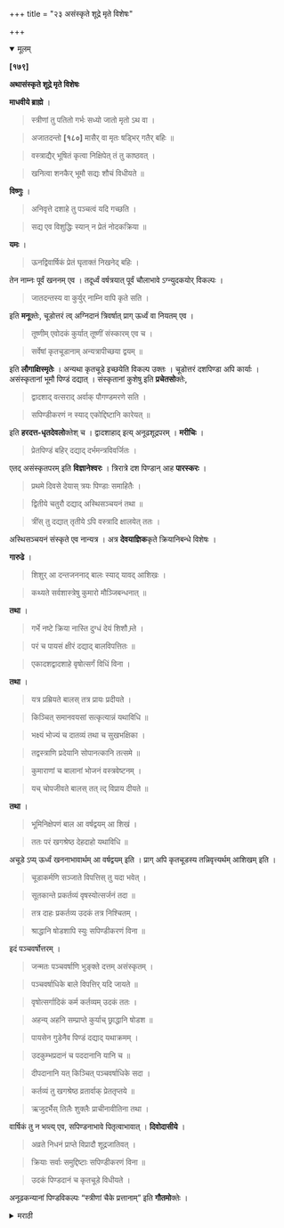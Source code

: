 +++
title = "२३ असंस्कृते शूद्रे मृते विशेषः"

+++

<details open><summary>मूलम्</summary>

**[१७९]**

**अथासंस्कृते शूद्रे मृते विशेषः**

**माधवीये ब्राह्मे** ।

> स्त्रीणां तु पतितो गर्भः सध्यो जातो मृतो ऽथ वा ।

> अजातदन्तो **[१८०]** मासैर् वा मृतः षड्भिर् गतैर् बहिः ॥

> वस्त्राद्यैर् भूषितं कृत्वा निक्षिपेत् तं तु काष्ठवत् ।

> खनित्वा शनकैर् भूमौ सद्यः शौचं विधीयते ॥

**विष्णुः** ।

> अनिवृत्ते दशाहे तु पञ्चत्वं यदि गच्छति ।

> सद्य एव विशुद्धिः स्यान् न प्रेतं नोदकक्रिया ॥

**यमः** ।

> ऊनद्विवार्षिकं प्रेतं घृताक्तं निखनेद् बहिः ।

तेन नाम्नः पूर्वं खननम् एव । तदूर्ध्वं वर्षत्रयात् पूर्वं चौलाभावे ऽग्न्युदकयोर् विकल्पः । 

> जातदन्तस्य वा कुर्युर् नाम्नि वापि कृते सति ।

इति **मनू**क्तेः, चूडोत्तरं त्व् अग्निदानं त्रिवर्षात् प्राग् ऊर्ध्वं वा नियतम् एव । 

> तूष्णीम् एवोदकं कुर्यात् तूष्णीं संस्कारम् एव च ।

> सर्वेषां कृतचूडानाम् अन्यत्रापीच्छया द्वयम् ॥

इति **लौगाक्षिस्मृतेः** । अन्यथा कृतचूडे इच्छयेति विकल्प उक्तः । चूडोत्तरं दशपिण्डा अपि कार्याः । असंस्कृतानां भूमौ पिण्डं दद्यात् । संस्कृतानां कुशेषु इति **प्रचेतसो**क्तेः,

> द्वादशाद् वत्सराद् अर्वाक् पौगण्डमरणे सति ।

> सपिण्डीकरणं न स्याद् एकोद्दिष्टानि कारेयत् ॥

इति **हरदत्त-धृतदेवलो**क्तेश् च । द्वादशाहाद् इत्य् अनूढशूद्रपरम् । **मरीचिः** ।

> प्रेतपिण्डं बहिर् दद्याद् दर्भमन्त्रविवर्जितः ।

एतद् असंस्कृतपरम् इति **विज्ञानेश्वरः** । त्रिरात्रे दश पिण्डान् आह **पारस्करः** । 

> प्रथमे दिवसे देयास् त्रयः पिण्डाः समाहितैः ।

> द्वितीये चतुरौ दद्याद् अस्थिसञ्चयनं तथा ॥

> त्रींस् तु दद्यात् तृतीये ऽपि वस्त्रादि क्षालयेत् ततः ।

अस्थिसञ्चयनं संस्कृते एव नान्यत्र । अत्र **देवयाज्ञिक**कृते क्रियानिबन्धे विशेषः । 

**गारुढे** ।

> शिशुर् आ दन्तजननाद् बालः स्याद् यावद् आशिखः ।

> कथ्यते सर्वशास्त्रेषु कुमारो मौञ्जिबन्धनात् ॥

**तथा** ।

> गर्भे नष्टे क्रिया नास्ति दुग्धं देयं शिशौ म्र्ते ।

> परं च पायसं क्षीरं दद्याद् बालविपत्तितः ॥

> एकादशद्वादशाहे वृषोत्सर्गं विधिं विना ।

**तथा** ।

> यत्र प्रम्रियते बालस् तत्र प्रायः प्रदीयते ।

> किञ्चित् समानवयसां सत्कृत्यान्नं यथाविधि ॥

> भक्ष्यं भोज्यं च दातव्यं तथा च सुखभक्षिका ।

> तद्वस्त्राणि प्रदेयानि सोपानत्कानि तत्समे ॥

> कुमाराणां च बालानां भोजनं वस्त्रवेष्टनम् ।

> यच् चोपजीवते बालस् तत् त्द् विप्राय दीयते ॥

**तथा** ।

> भूमिनिक्षेपणं बाल आ वर्षद्वयम् आ शिखं ।

> ततः परं खगश्रेष्ठ देहदाहो यथाविधि ॥

अचूडे ऽप्य् ऊर्ध्वं खननाभावार्थम् आ वर्षद्वयम् इति । प्राग् अपि कृतचूडस्य तन्निवृत्त्यर्थम् आशिखम् इति । 

> चूडाकर्मणि सञ्जाते विपत्तिस् तु यदा भवेत् ।

> सूतकान्ते प्रकर्तव्यं वृषस्योत्सर्जनं तदा ॥

> तत्र दाहः प्रकर्तव्य उदकं तत्र निश्चितम् ।

> श्राद्धानि षोडशापि स्युः सपिण्डीकरणं विना ॥

इदं पञ्चवर्षोत्तरम् । 

> जन्मतः पञ्चवर्षाणि भुङ्क्ते दत्तम् असंस्कृतम् ।

> पञ्चवर्षाधिके बाले विपत्तिर् यदि जायते ॥

> वृषोत्सर्गादिकं कर्म कर्तव्यम् उदकं ततः ।

> अहन्य् अहनि सम्प्राप्ते कुर्याच् छ्राद्धानि षोडश ॥

> पायसेन गुडेनैव पिण्डं दद्याद् यथाक्रमम् ।

> उदकुम्भप्रदानं च पददानानि यानि च ॥

> दीपदानानि यत् किञ्चित् पञ्चवर्षाधिके सदा ।

> कर्तव्यं तु खगश्रेष्ठ व्रतार्वाक् प्रेततृप्तये ॥

> ऋजुदर्भैस् तिलैः शुक्लैः प्राचीनावीतिना तथा ।

वार्षिकं तु न भव्त्य् एव, सपिण्डनाभावे पितृत्वाभावात् । **दिवोदासीये** ।

> अव्रते निधनं प्राप्ते विप्रादौ शूद्रजातिवत् ।

> क्रियाः सर्वाः समुद्दिष्टाः सपिण्डीकरणं विना ॥

> उदकं पिण्डदानं च कृतचूडे विधीयते ।

अनूढकन्यानां पिण्डविकल्पः “स्त्रीणां चैके प्रत्तानाम्” इति **गौतमो**क्तेः ।
</details> 

<details><summary>मराठी</summary>

यानन्तर असंस्कृत शूद्र मेल्यास विशेष साङ्गतो. 

याविषयी माधवीयाम्त ब्रह्मपुराणान्त-" स्त्रियाञ्चा गर्भपात झाला, किंवा प्रसूत होताम्च मेला, किंवा ६ मासान्नी, किंवा दाम्त येण्यापूर्वी मेला तर त्याम वस्त्रादिकान्नी भूषित क रून, खाज्याम्त पुरावा, व स्नान करून शुद्ध व्हावम्, " अमं माङ्गितलं आहे. विष्णु प्रणतो " १० दिवसाम्पूर्वी मूल मेल्यास इतराञ्ची तत्काल शुद्धि. त्याचे आशौच किंवा उदक दानादिक नको." यम ह्मणतो " २ वर्षे पूर्ण न होतां मेल्यास त्याचे प्रेत तूप लावून घरा. बाहेर पुरावें." यावरून, नामकरणापूर्वी पुरणे हेच मुख्य आहे. नन्तर, ३ वर्षाम्पूर्वी चौल न होतां मेल्यास दाह व उदकदान करण्याचा विकल्प आहे, कारण,-" दम्त आलेला व नामकरण झालेल्याम दाह व उदकदान वैकल्पिक आहे." अमें मनुवचन आहे. चौलानन्तर ३ वर्षांवर किंवा पूर्वी अग्निदान नित्य आहे. "उदकदान व अ मिसंस्कार, कृतचौल मरण पावल्यास तूणी करावी. ही २ अन्यत्रही इच्छानुसार हो नात," असी लोगाक्षि स्मृति आहे. चौलानन्तर दशपिण्डही करावे. कारण,-" असं स्कृताम्स भूमीवर व संस्कृताम्स दर्मावर पिण्ड यावा," असी प्रचेत्याची उक्ति आहे. " १२ वर्षापूर्वी पौगण्डवयाम्त मेल्याम मपिडी करूं नये, परन्तु एकोदिटें क रावी," असें हरदत्ताने घेतलेले देवलवचन आहे. येथे १२ वर्षाम्पासून, असें झटले ते अविवाहित शूद्रपर समजावेम्. मरीचि ह्मणतो-"प्रेतपिण्ड गांवाबाहेर धावा. त्यास दर्भ व मन्त्र असूं नयेत," हे वचन " असंस्कृत शूद्रपर" असें-विज्ञानेश्वर ह्मणतो. त्रि. रात्राशौचाम्त दशपिण्ड कसे घालावे तें पारस्कर साङ्गतो-" १ दिवसी ३, द्वितीय दि वसी ४ पिण्ड देऊन, अस्थिसञ्चयन (राख भरणे) करावेम्. तृतीय दिवसी ३ पिण्ड दे ऊन वस्त्रादिक धुवावी.” येथें अस्थिसञ्चयन साङ्गितले आहे ते संस्कार झाले. ल्याचे, इतराञ्चे होत नाही. या प्रकरणी देवयाज्ञिककृत क्रियानिबन्धाम्त विशेष साङ्गि तला आहे तो-" गरुडपुराणान्त-दाम्त येण्यापूर्वी शिशु, चौल होईपर्यम्त बाल, मुञ्जीपर्यम्त कुमार असे सर्वशास्त्राम्त ह्मणतात." तसेच गर्भ नष्ट झाल्यास क्रिया नाही. शिशु मेल्यास बरोबरीच्याम्स दूध द्यावेम्. बाल मेल्यास पायस व दूध मुलाम्स देऊन, वृषोत्सर्गावां चून ११।१२ व्या दिवसाचे कर्म करावे. तसेञ्च-जर बाल मरण पावेल तर, त्याच्या बरोबरीच्याम्स सत्कारपूर्वक यथाविधि कांहीं अन्न द्यावे. व भक्ष्य भोज्य लाडू वगैरे, उत्तम वस्त्रे, चर्मी जोडे, कुमाराम्स व बालाम्स भोजन, पागोटें अथवा जें जें मेलेल्यास उप भोग्य तें सर्वही ब्राह्मणाञ्च्या मुलाम्स द्यावे. तसेञ्च-बालास २ वर्षाञ्च्या पूर्वी किंवा चौलापूर्वी पुरावा. नन्तर यथाविधि अग्नि द्यावा. येथे-चौल न झाल्यास पुढे खनन होऊ. नये ह्मणून, " २ वर्षेपर्यम्त व पूर्वीहि चौल केल्यास, ते होऊ नये ह्मणून, "शेण्डी राखी पर्यन्त" असे मटले आहे. चौलकर्म झाल्यावर, जर मरेल तर, आशौचान्ती वृषोत्सर्ग करावा, व त्याचा दाह आणि उदकदान षोडशश्राद्धे सपिण्डीवाञ्चून सर्व अवश्य क रावें." हे पाम्च वर्षान्नन्तर, कारण,-" जन्मापासून ५ वर्षेपर्यम्त प्रेत असंस्कृत भक्षण करिते. ५ वर्षान्नन्तर मेल्यास वृपोत्सर्गादिक कर्म, व प्रतिदिवशी उदकदान व १६ मासिकेम्, पायसाने किंवा गुळाने दशपिण्ड, उदकुम्भदान, पददान व दीपदानादिक प्रेतसम्बन्धी मेम्, कर्तव्य तें पञ्चवर्षाधिक मुलाचे करावे. तसेम्च ऋजुदर्भ, शुभ्र तीळ घेऊन, अपसव्याने सर्व कर्म करावे,' असे साङ्गितले आहे. वर्षश्राद्ध तर होत नाही. कारण सपिण्डी केल्यावाञ्चून, पितृत्व येत नाही, व अनुपनीतास सपिण्डीचा निषेध आहे. दिवोदासीयाम्त " अनुपनीत ब्राह्मणादिक मेल्यास त्याच्या सपिण्डीवाञ्चून शूद्रवत् सर्व क्रिया कराव्या. कारण, उदक व पिण्डदान, चौल झालेल्यास विहित आहेत,' असे साङ्गितले आहे. अविवाहित मुलीम्स पिण्डदानाचा विकल्प आहे. कारण " अविवाहित स्त्रियाम्स पिण्ड द्यावा असे कित्येक ह्मणतात," असी गौतमोक्ति आहे. 
</details>
